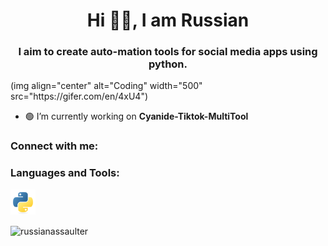 <h1 align="center">Hi 🙋‍♂️, I am Russian</h1>
<h3 align="center">I aim to create auto-mation tools for social media apps using python.</h3>
(img align="center" alt="Coding" width="500" src="https://gifer.com/en/4xU4")

- 🟢 I’m currently working on **Cyanide-Tiktok-MultiTool**

<h3 align="left">Connect with me:</h3>
<p align="left">
</p>

<h3 align="left">Languages and Tools:</h3>
<p align="left"> <a href="https://www.python.org" target="_blank" rel="noreferrer"> <img src="https://raw.githubusercontent.com/devicons/devicon/master/icons/python/python-original.svg" alt="python" width="40" height="40"/> </a> </p>

<p><img align="center" src="https://github-readme-streak-stats.herokuapp.com/?user=russianassaulter&" alt="russianassaulter" /></p>

